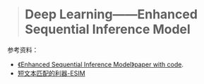 > # Deep Learning——Enhanced Sequential Inference Model

参考资料：

* [《Enhanced Sequential Inference Model》paper with code](https://paperswithcode.com/method/esim).
* [短文本匹配的利器-ESIM](https://zhuanlan.zhihu.com/p/47580077)


